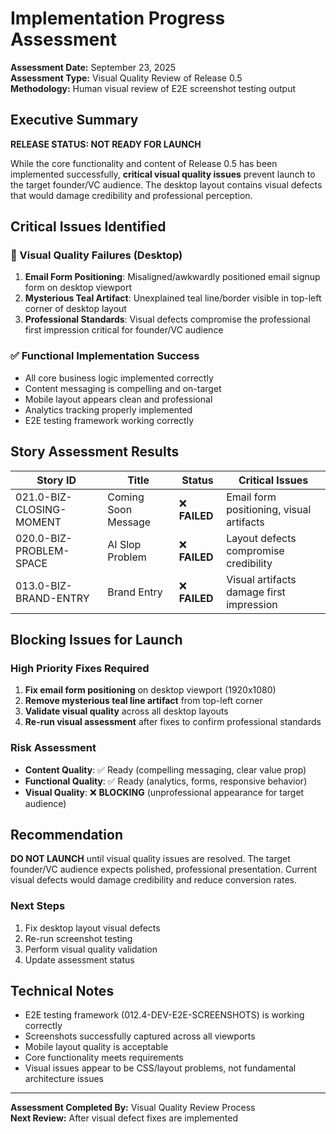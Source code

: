 # Implementation Progress Assessment

**Assessment Date:** September 23, 2025  
**Assessment Type:** Visual Quality Review of Release 0.5  
**Methodology:** Human visual review of E2E screenshot testing output

## Executive Summary

**RELEASE STATUS: NOT READY FOR LAUNCH**

While the core functionality and content of Release 0.5 has been implemented successfully, **critical visual quality issues** prevent launch to the target founder/VC audience. The desktop layout contains visual defects that would damage credibility and professional perception.

## Critical Issues Identified

### 🚨 Visual Quality Failures (Desktop)
1. **Email Form Positioning**: Misaligned/awkwardly positioned email signup form on desktop viewport
2. **Mysterious Teal Artifact**: Unexplained teal line/border visible in top-left corner of desktop layout
3. **Professional Standards**: Visual defects compromise the professional first impression critical for founder/VC audience

### ✅ Functional Implementation Success
- All core business logic implemented correctly
- Content messaging is compelling and on-target
- Mobile layout appears clean and professional
- Analytics tracking properly implemented
- E2E testing framework working correctly

## Story Assessment Results

| Story ID | Title | Status | Critical Issues |
|----------|-------|--------|----------------|
| 021.0-BIZ-CLOSING-MOMENT | Coming Soon Message | ❌ **FAILED** | Email form positioning, visual artifacts |
| 020.0-BIZ-PROBLEM-SPACE | AI Slop Problem | ❌ **FAILED** | Layout defects compromise credibility |
| 013.0-BIZ-BRAND-ENTRY | Brand Entry | ❌ **FAILED** | Visual artifacts damage first impression |

## Blocking Issues for Launch

### High Priority Fixes Required
1. **Fix email form positioning** on desktop viewport (1920x1080)
2. **Remove mysterious teal line artifact** from top-left corner
3. **Validate visual quality** across all desktop layouts
4. **Re-run visual assessment** after fixes to confirm professional standards

### Risk Assessment
- **Content Quality**: ✅ Ready (compelling messaging, clear value prop)
- **Functional Quality**: ✅ Ready (analytics, forms, responsive behavior)
- **Visual Quality**: ❌ **BLOCKING** (unprofessional appearance for target audience)

## Recommendation

**DO NOT LAUNCH** until visual quality issues are resolved. The target founder/VC audience expects polished, professional presentation. Current visual defects would damage credibility and reduce conversion rates.

### Next Steps
1. Fix desktop layout visual defects
2. Re-run screenshot testing
3. Perform visual quality validation
4. Update assessment status

## Technical Notes

- E2E testing framework (012.4-DEV-E2E-SCREENSHOTS) is working correctly
- Screenshots successfully captured across all viewports  
- Mobile layout quality is acceptable
- Core functionality meets requirements
- Visual issues appear to be CSS/layout problems, not fundamental architecture issues

---

**Assessment Completed By:** Visual Quality Review Process  
**Next Review:** After visual defect fixes are implemented